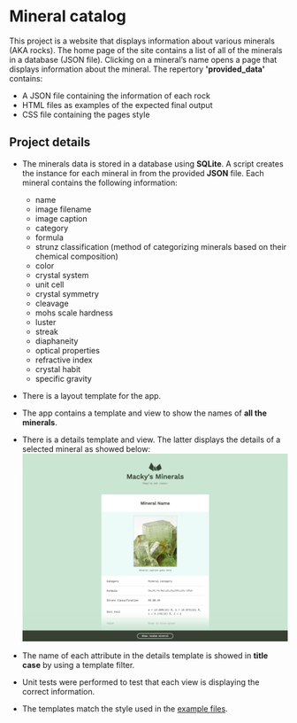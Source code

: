 # Mineral catalog
This project is a website that displays information about various minerals (AKA rocks). The home page of the site contains a list of all of the minerals in a database (JSON file). Clicking on a mineral’s name opens a page that displays information about the mineral.
The repertory **'provided_data'** contains:

* A JSON file containing the information of each rock
* HTML files as examples of the expected final output
* CSS file containing the pages style
## Project details

* The minerals data is stored in a database using **SQLite**. A script creates the instance for each mineral in from the provided **JSON** file. Each mineral contains the following information:

	* name
	* image filename
	* image caption
	* category
	* formula
	* strunz classification (method of categorizing minerals based on their chemical composition)
	* color
	* crystal system
	* unit cell
	* crystal symmetry
	* cleavage
	* mohs scale hardness
	* luster
	* streak
	* diaphaneity
	* optical properties
	* refractive index
	* crystal habit
	* specific gravity
	
* There is a layout template for the app.
* The app contains a template and view to show the names of **all the minerals**.

* There is a details template and view. The latter displays the details of a selected mineral as showed below:
![Details display](https://github.com/AaronMillOro/Mineral_catalog_Django/blob/master/provided_data/detail-preview.png) 

* The name of each attribute in the details template is showed in **title case** by using a template filter.

* Unit tests were performed to test that each view is displaying the correct information.

* The templates match the style used in the [example files](https://github.com/AaronMillOro/Mineral_catalog_Django/tree/master/provided_data/example/).
